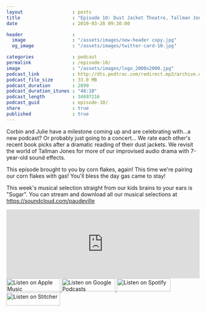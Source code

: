 ```yaml
---
layout                  : posts
title                   : "Episode 10: Dust Jacket Theatre, Tallman Jones 3, Sugar"
date                    : 2019-03-28 09:30:00

header                  : 
  image                 : "/assets/images/new-header copy.jpg"
  og_image              : "/assets/images/twitter-card-10.jpg"

categories              : podcast
permalink               : /episode-10/
image                   : "/assets/images/logo_2000x2000.jpg"
podcast_link            : http://dts.podtrac.com/redirect.mp3/archive.org/download/paudeville-ep-10/paudeville-ep-10.mp3
podcast_file_size       : 33.0 MB
podcast_duration        : 2890
podcast_duration_itunes : "48:10"
podcast_length          : 34697216
podcast_guid            : episode-10/
share                   : true
published               : true 
---
```

Corbin and Julie have a milestone coming up and are celebrating with...a new podcast? Or probably just going to a concert...
We rate each other's recent book picks after a dramatic reading of their dust jackets.
We revisit the world of Tallman Jones for more of our improvised audio drama with 7-year-old sound effects.

This episode brought to you by corn flakes, again! This time we're pairing our corn flakes with gas! You'll bless the day gas came to stay!

This week's musical selection straight from our kids brains to your ears is "Sugar". You can stream and download all our musical selections at <a href="https://soundcloud.com/paudeville">https://soundcloud.com/paudeville</a>

<iframe scrolling="no" frameborder="0" style="width:100%;height:180px;border:0;overflow:hidden;" width="100%" height="180" src="https://app.stitcher.com/splayer/f/363388?el=1&refid=stpr"></iframe>

<a href="https://itunes.apple.com/us/podcast/paudeville/id1450915591">
	<img src='{{ site.url }}{{ site.baseurl }}/assets/images/US_UK_Apple_Podcasts_Listen_Badge_RGB_140x34.png' width='140px' height='34' alt='Listen on Apple Music'/>
</a>
<a href="https://play.google.com/music/m/Igre2ostm2ltqiq4sabzzrl5jcy?t=Paudeville">
	<img src='{{ site.url }}{{ site.baseurl }}/assets/images/google_podcasts_badge_140x34.png' width='140px' height='34' alt='Listen on Google Podcasts'/>
</a>
<a href="https://open.spotify.com/show/4q5RNUUtU4XFqsymP7dcTw">
	<img src='{{ site.url }}{{ site.baseurl }}/assets/images/Spotify_Listen_Badge_RGB_140x34.png' width='140px' height='34' alt='Listen on Spotify'/>
</a>
<a href="https://www.stitcher.com/s?fid=363388&refid=stpr">
	<img src='{{ site.url }}{{ site.baseurl }}/assets/images/Stitcher_Listen_Badge_Color_Dark_BG_140x34.png' width='140px' height='34' alt='Listen on Stitcher'/>
</a>
